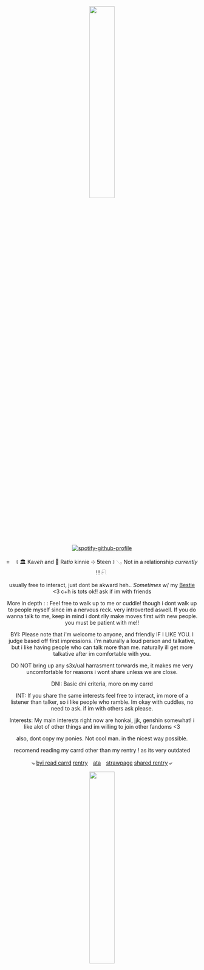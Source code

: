 <div align="center">
  


　　‎
  
<p align="center">
<img src="https://files.catbox.moe/mg2nyx.png" width="36%" height="36%"> 
</p>

[![spotify-github-profile](https://spotify-github-profile.kittinanx.com/api/view?uid=31jru7r5lmz7ln5ay4hof4zhlfse&cover_image=true&theme=novatorem&show_offline=false&background_color=121212&interchange=false&bar_color=53b14f&bar_color_cover=true)](https://github.com/kittinan/spotify-github-profile)
<div id="header" align="center">


⌗ 　꒰ 🏛️ Ka*veh* and 🍎 Ra*tio* kinnie ⊹ **5**teen  ꒱ 𓂅 Not in a relationship *currently* !!!𓍯
‎


usually free to interact, just dont be akward heh.. *Sometimes* w/ my [Bestie](https://github.com/hitchhikerb) <3 c+h is tots ok!! ask if im with friends

More in depth : : Feel free to walk up to me or cuddle! though i dont walk up to people myself since im a nervous reck. very introverted aswell. If you do wanna talk to me, keep in mind i dont rlly make moves first with new people. you must be patient with me!!

BYI: Please note that i'm welcome to anyone, and friendly IF I LIKE YOU. I judge based off first impressions. i'm naturally a loud person and talkative, but i like having people who can talk more than me. naturally ill get more talkative after im comfortable with you. 

DO NOT bring up any s3x/ual harrasment torwards me, it makes me very uncomfortable for reasons i wont share unless we are close. 

DNI: Basic dni criteria, more on my carrd

INT: If you share the same interests feel free to interact, im more of a listener than talker, so i like people who ramble. Im okay with cuddles, no need to ask. if im with others ask please.

Interests: My main interests right now are honkai, jjk, genshin somewhat! i like alot of other things and im willing to join other fandoms <3

also, dont copy my ponies. Not cool man. in the nicest way possible.

recomend reading my carrd other than my rentry ! as its very outdated
                   
⤷ [byi read carrd](https://ilovechurinchurinchurin.carrd.co/#) [rentry](https://rentry.co/forkin)　[ata](https://Vivienne.atabook.org/)　[strawpage](https://Ratios-husband.straw.page/) [shared rentry](https://rentry.co/Tootsierolls)  ⤶
<div align="center">

<img src="https://files.catbox.moe/4w3mhq.png" width="36%" height="36%">


